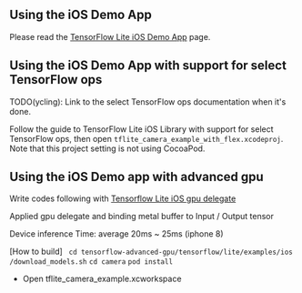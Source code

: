 ## Using the iOS Demo App

Please read the [TensorFlow Lite iOS Demo App](https://www.tensorflow.org/lite/demo_ios) page.

## Using the iOS Demo App with support for select TensorFlow ops

TODO(ycling): Link to the select TensorFlow ops documentation when it's
done.

Follow the guide to TensorFlow Lite iOS Library with support for select
TensorFlow ops, then open `tflite_camera_example_with_flex.xcodeproj`.
Note that this project setting is not using CocoaPod.

## Using the iOS Demo app with advanced gpu

Write codes following with [Tensorflow Lite iOS gpu delegate](https://www.tensorflow.org/lite/performance/gpu_advanced)

Applied gpu delegate and binding metal buffer to Input / Output tensor

Device inference Time:  average 20ms ~ 25ms (iphone 8)

[How to build]
``` cd tensorflow-advanced-gpu/tensorflow/lite/examples/ios```
``` /download_models.sh ```
``` cd camera ```
``` pod install ```
- Open tflite_camera_example.xcworkspace 
